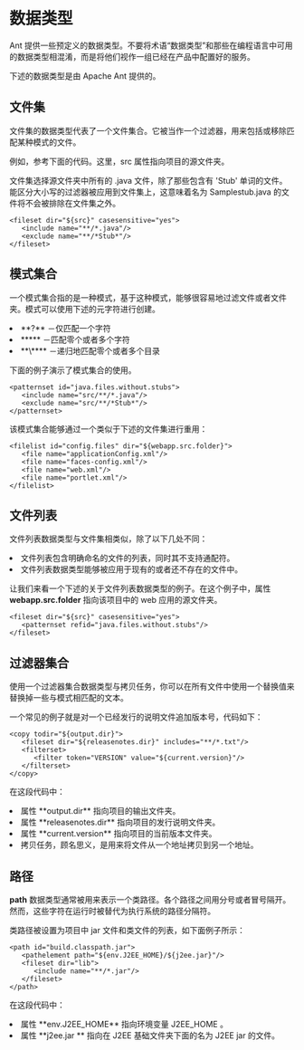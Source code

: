 # 数据类型


Ant 提供一些预定义的数据类型。不要将术语“数据类型”和那些在编程语言中可用的数据类型相混淆，而是将他们视作一组已经在产品中配置好的服务。

下述的数据类型是由 Apache Ant 提供的。

## 文件集

文件集的数据类型代表了一个文件集合。它被当作一个过滤器，用来包括或移除匹配某种模式的文件。

例如，参考下面的代码。这里，src 属性指向项目的源文件夹。

文件集选择源文件夹中所有的 .java 文件，除了那些包含有 'Stub' 单词的文件。能区分大小写的过滤器被应用到文件集上，这意味着名为 Samplestub.java 的文件将不会被排除在文件集之外。

```
<fileset dir="${src}" casesensitive="yes">
   <include name="**/*.java"/>
   <exclude name="**/*Stub*"/>
</fileset>
```

## 模式集合  

一个模式集合指的是一种模式，基于这种模式，能够很容易地过滤文件或者文件夹。模式可以使用下述的元字符进行创建。

<li>**?** －仅匹配一个字符</li>
<li>***** －匹配零个或者多个字符</li>
<li>**\**** －递归地匹配零个或者多个目录</li>

下面的例子演示了模式集合的使用。

```
<patternset id="java.files.without.stubs">
   <include name="src/**/*.java"/>
   <exclude name="src/**/*Stub*"/>
</patternset>
```

该模式集合能够通过一个类似于下述的文件集进行重用：

```
<filelist id="config.files" dir="${webapp.src.folder}">
   <file name="applicationConfig.xml"/>
   <file name="faces-config.xml"/>
   <file name="web.xml"/>
   <file name="portlet.xml"/>
</filelist>
```

## 文件列表  

文件列表数据类型与文件集相类似，除了以下几处不同：  
<li>文件列表包含明确命名的文件的列表，同时其不支持通配符。</li>
<li>文件列表数据类型能够被应用于现有的或者还不存在的文件中。</li>

让我们来看一个下述的关于文件列表数据类型的例子。在这个例子中，属性 **webapp.src.folder** 指向该项目中的 web 应用的源文件夹。

```
<fileset dir="${src}" casesensitive="yes">
   <patternset refid="java.files.without.stubs"/>
</fileset>
```

## 过滤器集合  

使用一个过滤器集合数据类型与拷贝任务，你可以在所有文件中使用一个替换值来替换掉一些与模式相匹配的文本。

一个常见的例子就是对一个已经发行的说明文件追加版本号，代码如下：

```
<copy todir="${output.dir}">
   <fileset dir="${releasenotes.dir}" includes="**/*.txt"/>
   <filterset>
      <filter token="VERSION" value="${current.version}"/>
   </filterset>
</copy>
```

在这段代码中：
<li>属性 **output.dir** 指向项目的输出文件夹。</li>
<li>属性 **releasenotes.dir** 指向项目的发行说明文件夹。</li>
<li>属性 **current.version** 指向项目的当前版本文件夹。</li>
<li>拷贝任务，顾名思义，是用来将文件从一个地址拷贝到另一个地址。</li>

## 路径  

**path** 数据类型通常被用来表示一个类路径。各个路径之间用分号或者冒号隔开。然而，这些字符在运行时被替代为执行系统的路径分隔符。

类路径被设置为项目中 jar 文件和类文件的列表，如下面例子所示：

```
<path id="build.classpath.jar">
   <pathelement path="${env.J2EE_HOME}/${j2ee.jar}"/>
   <fileset dir="lib">
      <include name="**/*.jar"/>
   </fileset>
</path>
```

在这段代码中：
<li> 属性 **env.J2EE_HOME** 指向环境变量 J2EE_HOME 。</li>
<li> 属性 **j2ee.jar ** 指向在 J2EE 基础文件夹下面的名为 J2EE jar 的文件。</li>
